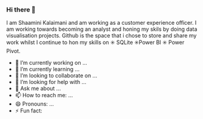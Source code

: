 ### Hi there 👋

I am Shaamini Kalaimani and am working as a customer experience officer. I am working towards becoming an analyst and honing my skils by doing data visualisation projects. Github is the space that i chose to store and share my work whilst I continue to hon my skills on ✳️ SQLite ✳️Power BI ✳️ Power Pivot.


- 🔭 I’m currently working on ...
- 🌱 I’m currently learning ...
- 👯 I’m looking to collaborate on ...
- 🤔 I’m looking for help with ...
- 💬 Ask me about ...
- 📫 How to reach me: ...
- 😄 Pronouns: ...
- ⚡ Fun fact: 

